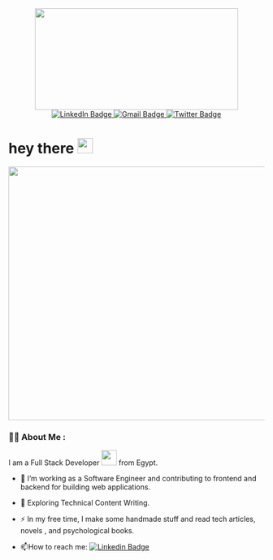 <div id="header" align="center">
  <img src="https://media.giphy.com/media/iIqmM5tTjmpOB9mpbn/cid=ecf05e47833z1vfl6xhiy39zbmgh55d6d2r27hsnrl4u1kgx&ep=v1_gifs_related&rid=giphy.gif&ct=g/giphy.gif" width="400" height="200"/>
</div>


<div id="badges" align="center">
  <a href="linkedin.com/in/safaa-kamel-000311145/">
    <img src="https://img.shields.io/badge/LinkedIn-blue?style=for-the-badge&logo=linkedin&logoColor=white" alt="LinkedIn Badge"/>
  </a>
  <a href="kamelsafaa960@gmail.com">
    <img src="https://img.shields.io/badge/Gmail-red?style=for-the-badge&logo=youtube&logoColor=white" alt="Gmail Badge"/>
  </a>
  <a href="https://twitter.com/SafaaKa9966">
    <img src="https://img.shields.io/badge/Twitter-blue?style=for-the-badge&logo=twitter&logoColor=white" alt="Twitter Badge"/>
  </a>
</div>

<div id="badges" align="center">
<img src="https://komarev.com/ghpvc/?username=S0o0fia&style=flat-square&color=blue" alt=""/>
</div>


<h1>
  hey there
  <img src="https://media.giphy.com/media/hvRJCLFzcasrR4ia7z/giphy.gif" width="30px"/>
</h1>


<div align="center">
  <img src="https://media4.giphy.com/media/umYMU8G2ixG5mJBDo5/cid=ecf05e47ag6x7x7wtw86ei2ydz6hdkrv43xslv3hd4qm8c40&ep=v1_gifs_related&rid=giphy.gif&ct=g/giphy.gif" width="600" height="500"/>
</div>

### :woman_technologist: About Me :
I am a Full Stack Developer <img src="https://media.giphy.com/media/WUlplcMpOCEmTGBtBW/giphy.gif" width="30"> from Egypt.
- :telescope: I’m working as a Software Engineer and contributing to frontend and backend for building web applications.

- :seedling: Exploring Technical Content Writing.

- :zap: In my free time, I make some handmade stuff and read tech articles, novels , and psychological books.

- :mailbox:How to reach me: [![Linkedin Badge](https://img.shields.io/badge/-kakbar-blue?style=flat&logo=Linkedin&logoColor=white)](https://www.linkedin.com/in/safaa-kamel-000311145/)
